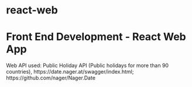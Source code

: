 # react-web
<h1>Front End Development - React Web App</h1>
<p>Web API used: Public Holiday API (Public holidays for more than 90 countries), https://date.nager.at/swagger/index.html; https://github.com/nager/Nager.Date</p>
